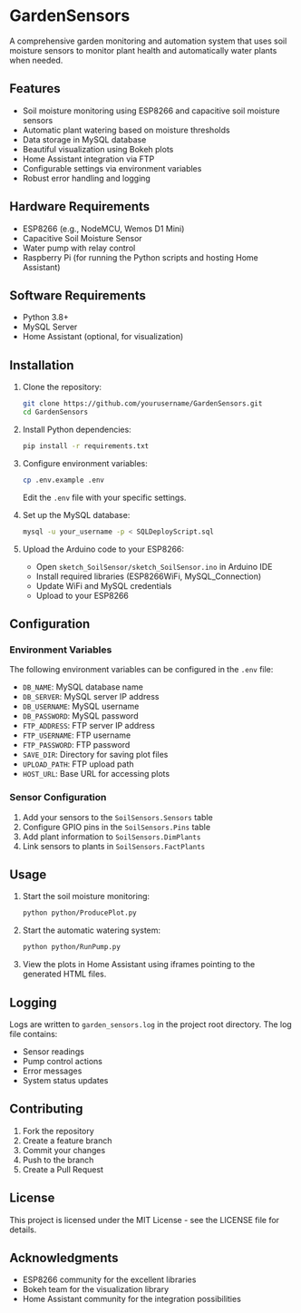 # GardenSensors

A comprehensive garden monitoring and automation system that uses soil moisture sensors to monitor plant health and automatically water plants when needed.

## Features

- Soil moisture monitoring using ESP8266 and capacitive soil moisture sensors
- Automatic plant watering based on moisture thresholds
- Data storage in MySQL database
- Beautiful visualization using Bokeh plots
- Home Assistant integration via FTP
- Configurable settings via environment variables
- Robust error handling and logging

## Hardware Requirements

- ESP8266 (e.g., NodeMCU, Wemos D1 Mini)
- Capacitive Soil Moisture Sensor
- Water pump with relay control
- Raspberry Pi (for running the Python scripts and hosting Home Assistant)

## Software Requirements

- Python 3.8+
- MySQL Server
- Home Assistant (optional, for visualization)

## Installation

1. Clone the repository:
   ```bash
   git clone https://github.com/yourusername/GardenSensors.git
   cd GardenSensors
   ```

2. Install Python dependencies:
   ```bash
   pip install -r requirements.txt
   ```

3. Configure environment variables:
   ```bash
   cp .env.example .env
   ```
   Edit the `.env` file with your specific settings.

4. Set up the MySQL database:
   ```bash
   mysql -u your_username -p < SQLDeployScript.sql
   ```

5. Upload the Arduino code to your ESP8266:
   - Open `sketch_SoilSensor/sketch_SoilSensor.ino` in Arduino IDE
   - Install required libraries (ESP8266WiFi, MySQL_Connection)
   - Update WiFi and MySQL credentials
   - Upload to your ESP8266

## Configuration

### Environment Variables

The following environment variables can be configured in the `.env` file:

- `DB_NAME`: MySQL database name
- `DB_SERVER`: MySQL server IP address
- `DB_USERNAME`: MySQL username
- `DB_PASSWORD`: MySQL password
- `FTP_ADDRESS`: FTP server IP address
- `FTP_USERNAME`: FTP username
- `FTP_PASSWORD`: FTP password
- `SAVE_DIR`: Directory for saving plot files
- `UPLOAD_PATH`: FTP upload path
- `HOST_URL`: Base URL for accessing plots

### Sensor Configuration

1. Add your sensors to the `SoilSensors.Sensors` table
2. Configure GPIO pins in the `SoilSensors.Pins` table
3. Add plant information to `SoilSensors.DimPlants`
4. Link sensors to plants in `SoilSensors.FactPlants`

## Usage

1. Start the soil moisture monitoring:
   ```bash
   python python/ProducePlot.py
   ```

2. Start the automatic watering system:
   ```bash
   python python/RunPump.py
   ```

3. View the plots in Home Assistant using iframes pointing to the generated HTML files.

## Logging

Logs are written to `garden_sensors.log` in the project root directory. The log file contains:
- Sensor readings
- Pump control actions
- Error messages
- System status updates

## Contributing

1. Fork the repository
2. Create a feature branch
3. Commit your changes
4. Push to the branch
5. Create a Pull Request

## License

This project is licensed under the MIT License - see the LICENSE file for details.

## Acknowledgments

- ESP8266 community for the excellent libraries
- Bokeh team for the visualization library
- Home Assistant community for the integration possibilities
